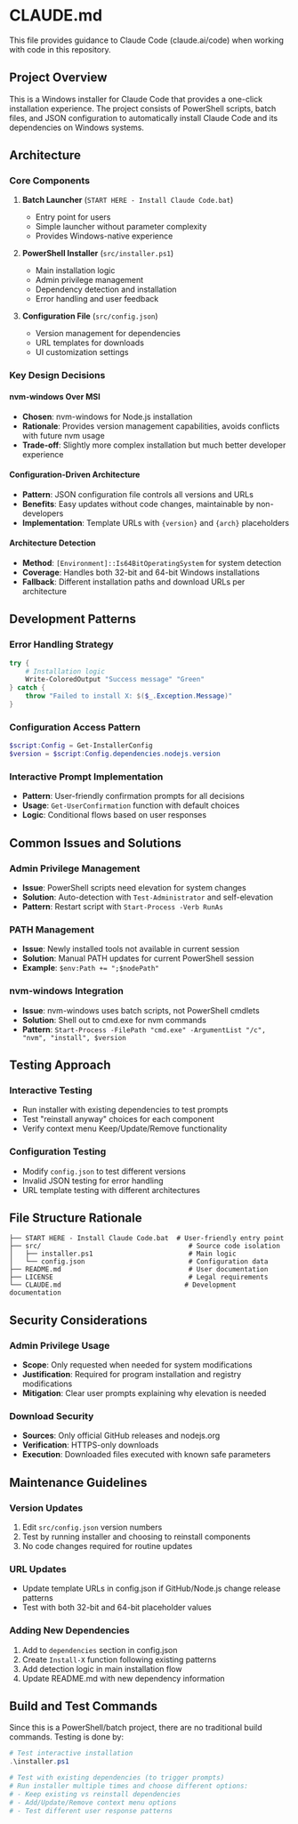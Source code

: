# CLAUDE.md

This file provides guidance to Claude Code (claude.ai/code) when working with code in this repository.

## Project Overview

This is a Windows installer for Claude Code that provides a one-click installation experience. The project consists of PowerShell scripts, batch files, and JSON configuration to automatically install Claude Code and its dependencies on Windows systems.

## Architecture

### Core Components

1. **Batch Launcher** (`START HERE - Install Claude Code.bat`)
   - Entry point for users
   - Simple launcher without parameter complexity
   - Provides Windows-native experience

2. **PowerShell Installer** (`src/installer.ps1`)
   - Main installation logic
   - Admin privilege management
   - Dependency detection and installation
   - Error handling and user feedback

3. **Configuration File** (`src/config.json`)
   - Version management for dependencies
   - URL templates for downloads
   - UI customization settings

### Key Design Decisions

#### nvm-windows Over MSI
- **Chosen**: nvm-windows for Node.js installation
- **Rationale**: Provides version management capabilities, avoids conflicts with future nvm usage
- **Trade-off**: Slightly more complex installation but much better developer experience

#### Configuration-Driven Architecture
- **Pattern**: JSON configuration file controls all versions and URLs
- **Benefits**: Easy updates without code changes, maintainable by non-developers
- **Implementation**: Template URLs with `{version}` and `{arch}` placeholders

#### Architecture Detection
- **Method**: `[Environment]::Is64BitOperatingSystem` for system detection
- **Coverage**: Handles both 32-bit and 64-bit Windows installations
- **Fallback**: Different installation paths and download URLs per architecture

## Development Patterns

### Error Handling Strategy
```powershell
try {
    # Installation logic
    Write-ColoredOutput "Success message" "Green"
} catch {
    throw "Failed to install X: $($_.Exception.Message)"
}
```

### Configuration Access Pattern
```powershell
$script:Config = Get-InstallerConfig
$version = $script:Config.dependencies.nodejs.version
```

### Interactive Prompt Implementation
- **Pattern**: User-friendly confirmation prompts for all decisions
- **Usage**: `Get-UserConfirmation` function with default choices
- **Logic**: Conditional flows based on user responses

## Common Issues and Solutions

### Admin Privilege Management
- **Issue**: PowerShell scripts need elevation for system changes
- **Solution**: Auto-detection with `Test-Administrator` and self-elevation
- **Pattern**: Restart script with `Start-Process -Verb RunAs`

### PATH Management
- **Issue**: Newly installed tools not available in current session
- **Solution**: Manual PATH updates for current PowerShell session
- **Example**: `$env:Path += ";$nodePath"`

### nvm-windows Integration
- **Issue**: nvm-windows uses batch scripts, not PowerShell cmdlets
- **Solution**: Shell out to cmd.exe for nvm commands
- **Pattern**: `Start-Process -FilePath "cmd.exe" -ArgumentList "/c", "nvm", "install", $version`

## Testing Approach

### Interactive Testing
- Run installer with existing dependencies to test prompts
- Test "reinstall anyway" choices for each component
- Verify context menu Keep/Update/Remove functionality

### Configuration Testing
- Modify `config.json` to test different versions
- Invalid JSON testing for error handling
- URL template testing with different architectures

## File Structure Rationale

```
├── START HERE - Install Claude Code.bat  # User-friendly entry point
├── src/                                     # Source code isolation  
│   ├── installer.ps1                        # Main logic
│   └── config.json                          # Configuration data
├── README.md                                # User documentation
├── LICENSE                                  # Legal requirements
└── CLAUDE.md                               # Development documentation
```

## Security Considerations

### Admin Privilege Usage
- **Scope**: Only requested when needed for system modifications
- **Justification**: Required for program installation and registry modifications
- **Mitigation**: Clear user prompts explaining why elevation is needed

### Download Security
- **Sources**: Only official GitHub releases and nodejs.org
- **Verification**: HTTPS-only downloads
- **Execution**: Downloaded files executed with known safe parameters

## Maintenance Guidelines

### Version Updates
1. Edit `src/config.json` version numbers
2. Test by running installer and choosing to reinstall components
3. No code changes required for routine updates

### URL Updates
- Update template URLs in config.json if GitHub/Node.js change release patterns
- Test with both 32-bit and 64-bit placeholder values

### Adding New Dependencies
1. Add to `dependencies` section in config.json
2. Create `Install-X` function following existing patterns
3. Add detection logic in main installation flow
4. Update README.md with new dependency information

## Build and Test Commands

Since this is a PowerShell/batch project, there are no traditional build commands. Testing is done by:

```powershell
# Test interactive installation
.\installer.ps1

# Test with existing dependencies (to trigger prompts)
# Run installer multiple times and choose different options:
# - Keep existing vs reinstall dependencies
# - Add/Update/Remove context menu options
# - Test different user response patterns
```